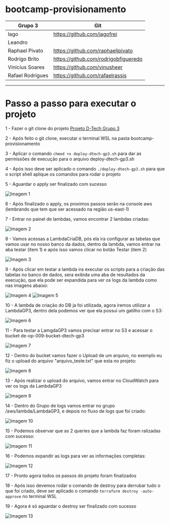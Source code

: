 # bootcamp-provisionamento

| Grupo 3 |Git|
| ----------- | ----------- |
| Iago | https://github.com/iagofrei |
| Leandro  |  |
| Raphael Pivato | https://github.com/raphaeljpivato |
| Rodrigo Brito | https://github.com/rodrigobfigueredo |
| Vinicius Soares | https://github.com/vinusheer |
| Rafael Rodrigues | https://github.com/rafaelrassis |


-----------------------------

# Passo a passo para executar o projeto

  1 - Fazer o git clone do projeto [Projeto D-Tech Grupo 3](https://github.com/iagofrei/bootcamp-provisionamento)

  2 - Após feito o git clone, executar o terminal WSL na pasta bootcamp-provisionamento

  3 - Aplicar o comando ` chmod +x deploy-dtech-gp3.sh ` para dar as permissões de execução para o arquivo deploy-dtech-gp3.sh

  4 - Após isso deve ser aplicado o comando ` ./deploy-dtech-gp3.sh ` para que o script shell aplique os comandos para rodar o projeto

  5 - Aguardar o apply ser finalizado com sucesso
      
  ![Imagem 1](imagens/imagem_1.png)

  6 - Após finalizado o apply, os proximos passos serão na console aws (lembrando que tem que ser acessado na região us-east-1)

  7 - Entrar no painel de lambdas, vamos encontrar 2 lambdas criadas:

  ![Imagem 2](imagens/imagem_2.png)

  8 - Vamos acessas a LambdaCriaDB, pós ela ira configurar as tabelas que vamos usar no nosso banco da dados, dentro da lambda, vamos entrar na aba testar (item 1) e após isso vamos clicar no botão Testar (item 2)

  ![Imagem 3](imagens/imagem_3.png)


  9 - Após clicar em testar a lambda ira executar os scripts para a criação das tabelas no banco de dados, sera exibida uma aba de resultados da execução, que ela pode ser expandida para ver os logs da lambda como nas imagens abaixo:

  ![Imagem 4](imagens/imagem_4.png)
  ![Imagem 5](imagens/imagem_5.png)

  10 - A lambda de criação do DB ja foi utilizada, agora iremos utilizar a LambdaGP3, dentro dela podemos ver que ela possui um gatilho com o S3:

  ![Imagem 6](imagens/imagem_6.png)

  11 - Para testar a LamgdaGP3 vamos precisar entrar no S3 e acessar o bucket de-op-009-bucket-dtech-gp3

  ![Imagem 7](imagens/imagem_7.png)

  12 - Dentro do bucket vamos fazer o Upload de um arquivo, no exemplo eu fiz o upload do arquivo "arquivo_teste.txt" que esta no projeto:

  ![Imagem 8](imagens/imagem_8.png)

  13 - Após realizar o upload do arquivo, vamos entrar no CloudWatch para ver os logs da LambdaGP3

  ![Imagem 9](imagens/imagem_9.png)

  14 - Dentro do Grupo de logs vamos entrar no grupo /aws/lambda/LambdaGP3, e depois no fluxo de logs que foi criado:

  ![Imagem 10](imagens/imagem_10.png)

  15 - Podemos observar que as 2 queries que a lambda faz foram ralizadas com sucesso:

  ![Imagem 11](imagens/imagem_11.png)

  16 - Podemos expandir as logs para ver as informações completas:

  ![Imagem 12](imagens/imagem_12.png)

  17 - Pronto agora todos os passos do projeto foram finalizados

  18 - Após isso devemos rodar o comando de destroy para derrubar tudo o que foi criado, deve ser aplicado o comando ` terraform destroy -auto-approve ` no terminal WSL

  19 - Agora é só aguardar o destroy ser finalizado com sucesso

  ![Imagem 13](imagens/imagem_13.png)
